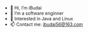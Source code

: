 - 👋 Hi, I’m iBudai
- 🌱 I’m a software enginner
- 👀 Interested in Java and Linux
- 📫 Contact me: ibudai56@163.com
